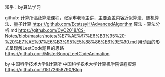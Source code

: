 知乎：by算法学习

github:
计算所高级算法课程，张家琳老师主讲，主要涵盖内容近似算法、随机算法、量子计算
https://github.com/EcstasyH/AdvancedAlgorithm
算法 - 算法分析.md
https://github.com/CyC2018/CS-Notes/blob/master/notes/%E7%AE%97%E6%B3%95%20-%20%E7%AE%97%E6%B3%95%E5%88%86%E6%9E%90.md
用动画的形式呈现解LeetCode题目的思路
https://github.com/MisterBooo/LeetCodeAnimation

by 中国科学技术大学&计算所
中国科学技术大学计算机学院课程资源
https://github.com/15172658790/Blog
